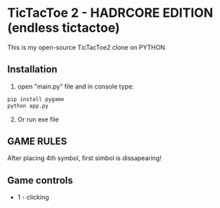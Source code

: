 # TicTacToe 2 - HADRCORE EDITION (endless tictactoe)

This is my open-source TicTacToe2 clone on PYTHON

## Installation

1. open "main.py" file and in console type:
```sh
pip install pygame
python app.py
```

2. Or run exe file

## GAME RULES

After placing 4th symbol, first simbol is dissapearing!



## Game controls

- 1 - clicking







